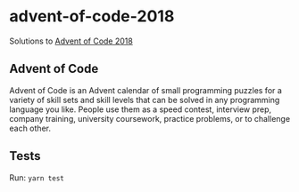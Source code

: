 # advent-of-code-2018

Solutions to [Advent of Code 2018](https://adventofcode.com/2018/)

## Advent of Code

Advent of Code is an Advent calendar of small programming puzzles for a variety of skill sets and skill levels that can be solved in any programming language you like. People use them as a speed contest, interview prep, company training, university coursework, practice problems, or to challenge each other.

## Tests

Run: `yarn test`
